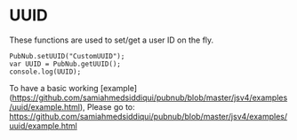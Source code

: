 # UUID
These functions are used to set/get a user ID on the fly.

```
PubNub.setUUID("CustomUUID");
var UUID = PubNub.getUUID();
console.log(UUID);
```

To have a basic working [example] (https://github.com/samiahmedsiddiqui/pubnub/blob/master/jsv4/examples/uuid/example.html), Please go to: https://github.com/samiahmedsiddiqui/pubnub/blob/master/jsv4/examples/uuid/example.html
